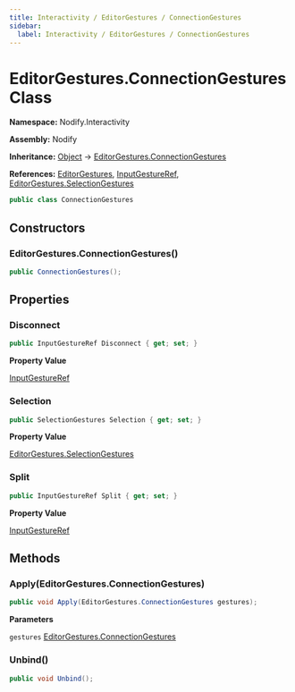 ```yaml
---
title: Interactivity / EditorGestures / ConnectionGestures
sidebar:
  label: Interactivity / EditorGestures / ConnectionGestures
---
```


# EditorGestures.ConnectionGestures Class  
  
**Namespace:** Nodify.Interactivity  
  
**Assembly:** Nodify  
  
**Inheritance:** [Object](https://docs.microsoft.com/en-us/dotnet/api/System.Object) → [EditorGestures.ConnectionGestures](Nodify_Interactivity_EditorGestures_ConnectionGestures)  
  
**References:** [EditorGestures](Nodify_Interactivity_EditorGestures), [InputGestureRef](Nodify_Interactivity_InputGestureRef), [EditorGestures.SelectionGestures](Nodify_Interactivity_EditorGestures_SelectionGestures)  
  
```csharp  
public class ConnectionGestures  
```  
  
## Constructors  
  
### EditorGestures.ConnectionGestures()  
  
```csharp  
public ConnectionGestures();  
```  
  
## Properties  
  
### Disconnect  
  
```csharp  
public InputGestureRef Disconnect { get; set; }  
```  
  
**Property Value**  
  
[InputGestureRef](Nodify_Interactivity_InputGestureRef)  
  
### Selection  
  
```csharp  
public SelectionGestures Selection { get; set; }  
```  
  
**Property Value**  
  
[EditorGestures.SelectionGestures](Nodify_Interactivity_EditorGestures_SelectionGestures)  
  
### Split  
  
```csharp  
public InputGestureRef Split { get; set; }  
```  
  
**Property Value**  
  
[InputGestureRef](Nodify_Interactivity_InputGestureRef)  
  
## Methods  
  
### Apply(EditorGestures.ConnectionGestures)  
  
```csharp  
public void Apply(EditorGestures.ConnectionGestures gestures);  
```  
  
**Parameters**  
  
`gestures` [EditorGestures.ConnectionGestures](Nodify_Interactivity_EditorGestures_ConnectionGestures)  
  
### Unbind()  
  
```csharp  
public void Unbind();  
```  
  

